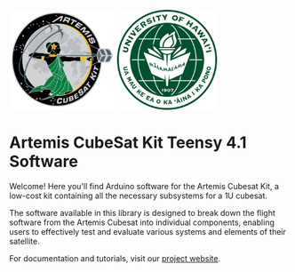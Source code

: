 <img src="images/artemis.png" alt="Artemis" width="190" height="180"> <img src="images/university-of-hawaii-manoa.png" alt="University of Hawaii Manoa" width="180" height="180"> <br>

# Artemis CubeSat Kit Teensy 4.1 Software

Welcome! Here you'll find Arduino software for the Artemis Cubesat Kit, a low-cost kit containing all the necessary subsystems for a 1U cubesat.

The software available in this library is designed to break down the flight software from the Artemis Cubesat into individual components, enabling users to effectively test and evaluate various systems and elements of their satellite.

For documentation and tutorials, visit our [project website](https://sites.google.com/hawaii.edu/artemiscubesatkit).